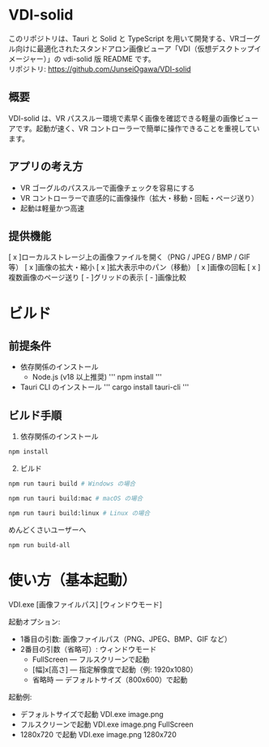# VDI-solid

このリポジトリは、Tauri と Solid と TypeScript を用いて開発する、VRゴーグル向けに最適化されたスタンドアロン画像ビューア「VDI（仮想デスクトップイメージャー）」の vdi-solid 版 README です。  
リポジトリ: https://github.com/JunseiOgawa/VDI-solid

## 概要
VDI-solid は、VR パススルー環境で素早く画像を確認できる軽量の画像ビューアです。起動が速く、VR コントローラーで簡単に操作できることを重視しています。

## アプリの考え方
- VR ゴーグルのパススルーで画像チェックを容易にする  
- VR コントローラーで直感的に画像操作（拡大・移動・回転・ページ送り）  
- 起動は軽量かつ高速

## 提供機能
[ x ]ローカルストレージ上の画像ファイルを開く（PNG / JPEG / BMP / GIF 等）
[ x ]画像の拡大・縮小
[ x ]拡大表示中のパン（移動）
[ x ]画像の回転
[ x ]複数画像のページ送り
[ - ]グリッドの表示
[ - ]画像比較

# ビルド
## 前提条件
- 依存関係のインストール
    - Node.js (v18 以上推奨)
'''
npm install
'''
- Tauri CLI のインストール
'''
cargo install tauri-cli
'''

## ビルド手順
1. 依存関係のインストール
```bash
npm install
```
2. ビルド
```bash
npm run tauri build # Windows の場合
```
```bash
npm run tauri build:mac # macOS の場合
```
```bash
npm run tauri build:linux # Linux の場合
```

めんどくさいユーザーへ
```bash
npm run build-all
```


# 使い方（基本起動）
VDI.exe [画像ファイルパス] [ウィンドウモード]

起動オプション:
- 1番目の引数: 画像ファイルパス（PNG、JPEG、BMP、GIF など）
- 2番目の引数（省略可）: ウィンドウモード
    - FullScreen — フルスクリーンで起動
    - [幅]x[高さ] — 指定解像度で起動（例: 1920x1080）
    - 省略時 — デフォルトサイズ（800x600）で起動

起動例:
- デフォルトサイズで起動
    VDI.exe image.png
- フルスクリーンで起動
    VDI.exe image.png FullScreen
- 1280x720 で起動
    VDI.exe image.png 1280x720



